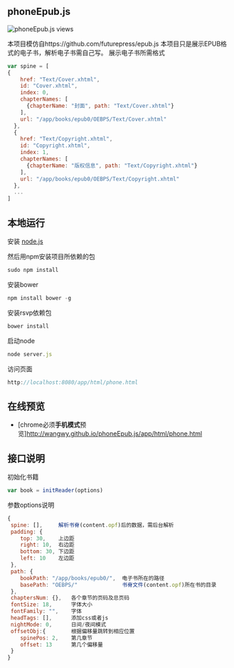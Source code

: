 phoneEpub.js
-------------------------
![phoneEpub.js views](http://wangwy.github.io/phoneEpub.js/app/img/GIFEncoder.gif)

本项目模仿自https://github.com/futurepress/epub.js
本项目只是展示EPUB格式的电子书，解析电子书需自己写。
展示电子书所需格式
```javascript
var spine = [
{
    href: "Text/Cover.xhtml",
    id: "Cover.xhtml",
    index: 0,
    chapterNames: [
      {chapterName: "封面", path: "Text/Cover.xhtml"}
    ],
    url: "/app/books/epub0/OEBPS/Text/Cover.xhtml"
  },
  {
    href: "Text/Copyright.xhtml",
    id: "Copyright.xhtml",
    index: 1,
    chapterNames: [
      {chapterName: "版权信息", path: "Text/Copyright.xhtml"}
    ],
    url: "/app/books/epub0/OEBPS/Text/Copyright.xhtml"
  },
  ...
]
```

本地运行
-------------------------

安装 [node.js](http://nodejs.org/)

然后用npm安装项目所依赖的包

```javascript
sudo npm install
```
安装bower
```javascript
npm install bower -g
```
安装rsvp依赖包
```javascript
bower install
```
启动node
```javascript
node server.js
```
访问页面
```javascript
http://localhost:8080/app/html/phone.html
```

在线预览
------------------------
+ [chrome必须**手机模式**预览]http://wangwy.github.io/phoneEpub.js/app/html/phone.html

接口说明
------------------------
初始化书籍
```javascript
var book = initReader(options)
```

参数options说明
```javascript
{
 spine: [],     解析书脊(content.opf)后的数据，需后台解析
 padding: {
    top: 30,    上边距
    right: 10,  右边距
    bottom: 30, 下边距
    left: 10    左边距
 },
 path: {
    bookPath: "/app/books/epub0/",  电子书所在的路径
    basePath: "OEBPS/"              书脊文件(content.opf)所在书的目录
 },
 chaptersNum: {},   各个章节的页码及总页码
 fontSize: 18,      字体大小
 fontFamily: "",    字体
 headTags: [],      添加css或者js
 nightMode: 0,      日间/夜间模式
 offsetObj:{        根据偏移量跳转到相应位置
    spinePos: 2,    第几章节
    offset: 13      第几个偏移量
 }
}
```
